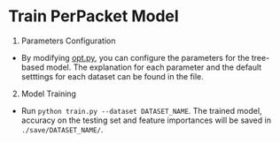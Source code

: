 # Train PerPacket Model

1. Parameters Configuration

* By modifying [opt.py](https://github.com/InspiringGroup-Lab/Brain-on-Switch/blob/main/PerPacket/opts.py), you can configure the parameters for the tree-based model. The explanation for each parameter and the default setttings for each dataset can be found in the file.

2. Model Training

* Run `python train.py --dataset DATASET_NAME`. The trained model, accuracy on the testing set and feature importances will be saved in `./save/DATASET_NAME/`.
